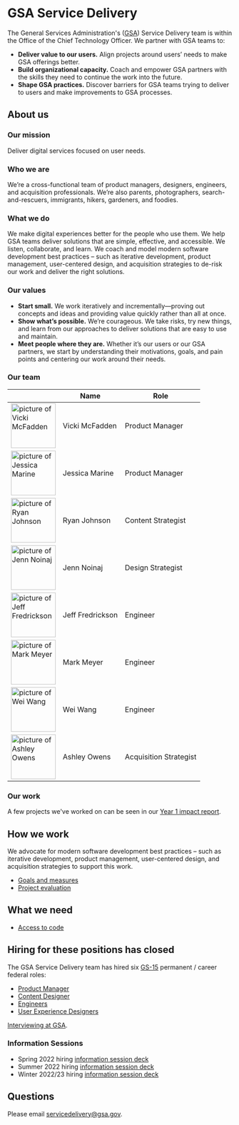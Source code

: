 # GSA Service Delivery

The General Services Administration's ([GSA](https://www.gsa.gov/)) Service Delivery team is within the Office of the Chief Technology Officer. We partner with GSA teams to:

- **Deliver value to our users.** Align projects around users’ needs to make GSA offerings better.
- **Build organizational capacity.** Coach and empower GSA partners with the skills they need to continue the work into the future.
- **Shape GSA practices.** Discover barriers for GSA teams trying to deliver to users and make improvements to GSA processes. 

## About us

### Our mission
Deliver digital services focused on user needs. 

### Who we are
We’re a cross-functional team of product managers, designers, engineers, and acquisition professionals. We’re also parents, photographers, search-and-rescuers, immigrants, hikers, gardeners, and foodies. 

### What we do
We make digital experiences better for the people who use them. We help GSA teams deliver solutions that are simple, effective, and accessible. We listen, collaborate, and learn. We coach and model modern software development best practices – such as iterative development, product management, user-centered design, and acquisition strategies to de-risk our work and deliver the right solutions. 

### Our values
- **Start small.** We work iteratively and incrementally—proving out concepts and ideas and providing value quickly rather than all at once.
- **Show what’s possible.** We’re courageous. We take risks, try new things, and learn from our approaches to deliver solutions that are easy to use and maintain.
- **Meet people where they are.** Whether it’s our users or our GSA partners, we start by understanding their motivations, goals, and pain points and centering our work around their needs.


### Our team
|  | Name | Role |
| --- | --- | --- |
| <img src="https://user-images.githubusercontent.com/6501138/192803737-7368d567-d720-411c-b49c-5acbcddd118c.png" alt="picture of Vicki McFadden" width="100" height="100"> | Vicki McFadden | Product Manager |
| <img src="https://user-images.githubusercontent.com/6501138/192805221-1d0f49fe-51dd-48e1-98f6-c82408282410.png" alt="picture of Jessica Marine" width="100" height="100"> | Jessica Marine | Product Manager |
| <img src="https://user-images.githubusercontent.com/6501138/192805889-95bc7dc8-3b12-492e-a7eb-3ecb2d2fac27.png" alt="picture of Ryan Johnson" width="100" height="100"> | Ryan Johnson | Content Strategist |
| <a href="https://user-images.githubusercontent.com/6501138/192807385-86519c85-da0d-4822-88ae-172a1c36967f.png"><img src="https://user-images.githubusercontent.com/6501138/192804979-d26335b2-35e8-4ca6-babc-d1da0f27fead.png" alt="picture of Jenn Noinaj" width="100" height="100"></a> | Jenn Noinaj | Design Strategist |
| <img src="https://user-images.githubusercontent.com/6501138/192805117-edd740f6-65a2-4eb5-98e0-006ca69363fe.png" alt="picture of Jeff Fredrickson" width="100" height="100"> | Jeff Fredrickson | Engineer |
| <img src="https://user-images.githubusercontent.com/6501138/192805382-54c150d7-0ca7-4505-9de9-2e474b500b52.png" alt="picture of Mark Meyer" width="100" height="100"> | Mark Meyer | Engineer |
| <img src="https://user-images.githubusercontent.com/119954777/206807327-521b1022-e6d7-4a73-a124-1badd236d27d.png" alt="picture of Wei Wang" width="100" height="100"> | Wei Wang | Engineer |
| <img src="https://user-images.githubusercontent.com/6501138/192805611-fe020957-226f-4c65-844c-6536caa47ebf.png" alt="picture of Ashley Owens" width="100" height="100"> | Ashley Owens | Acquisition Strategist |

### Our work
A few projects we've worked on can be seen in our [Year 1 impact report](https://github.com/GSA/service-delivery/blob/main/GSA%20Service%20Delivery%20-%202023%20Impact%20Report.pdf). 

## How we work

We advocate for modern software development best practices – such as iterative development, product management, user-centered design, and acquisition strategies to support this work.

- [Goals and measures](Goals_Measures.md)
- [Project evaluation](Project_evaluation.md)

## What we need

- [Access to code](Working_on_Your_Code.md)

## Hiring for these positions has closed

The GSA Service Delivery team has hired six [GS-15](https://www.opm.gov/policy-data-oversight/pay-leave/salaries-wages/2022/general-schedule/) permanent / career federal roles:

- [Product Manager](team/Product_Manager.md)
- [Content Designer](team/Content_Designer.md)
- [Engineers](team/engineers.md)
- [User Experience Designers](team/User_Experience_Designer.md)

[Interviewing at GSA](https://github.com/GSA/service-delivery/blob/main/team/Interviewing%20at%20GSA.md). 

### Information Sessions

- Spring 2022 hiring [information session deck](team/GSA_Service_Delivery_Info_Session.pdf)
- Summer 2022 hiring [information session deck](https://github.com/GSA/service-delivery/blob/main/team/GSA%20Service%20Delivery%20_%20Info%20Session%20_%20Aug%202022.pdf)
- Winter 2022/23 hiring [information session deck](team/GSA%20Service%20Delivery%20-%20Info%20Session_Jan%202023.pdf)


## Questions

Please email [servicedelivery@gsa.gov](mailto:servicedelivery@gsa.gov).

